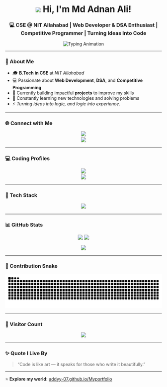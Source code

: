 <!-- Profile Header -->
<h1 align="center">
  <img src="https://emojis.slackmojis.com/emojis/images/1643514718/39083/wave-hello.gif?1643514718" width="36" /> 
  Hi, I'm <b>Md Adnan Ali</b>!
</h1>

<h3 align="center">
💻 CSE @ NIT Allahabad | Web Developer & DSA Enthusiast | Competitive Programmer | Turning Ideas Into Code
</h3>

<p align="center">
  <img src="https://readme-typing-svg.herokuapp.com?font=Fira+Code&duration=2500&pause=800&color=00FFFF&center=true&vCenter=true&width=600&lines=Full+Stack+Web+Developer;DSA+%26+Competitive+Programming+Enthusiast;Building+Projects+%26+Solving+Problems;Lifelong+Learner+%26+Tech+Explorer" alt="Typing Animation" />
</p>

---

### 🧠 About Me
- 🎓 **B.Tech in CSE** at *NIT Allahabad*  
- 💻 Passionate about **Web Development**, **DSA**, and **Competitive Programming**  
- 🔭 Currently building impactful **projects** to improve my skills  
- 🌱 Constantly learning new technologies and solving problems  
- ⚡ *Turning ideas into logic, and logic into experience.*

---

### 🌐 Connect with Me
<p align="center">
  <a href="https://www.linkedin.com/in/adnan-ali-499504229" target="_blank">
    <img src="https://img.shields.io/badge/LinkedIn-0A66C2?style=for-the-badge&logo=linkedin&logoColor=white" />
  </a>
  <br/>
  <a href="https://addyy-07.github.io/Myportfolio/" target="_blank">
    <img src="https://img.shields.io/badge/Portfolio-000000?style=for-the-badge&logo=react&logoColor=white" />
  </a>
</p>

---

### 💻 Coding Profiles
<p align="center">
  <a href="https://leetcode.com/u/Adna9_ali/" target="_blank">
    <img src="https://img.shields.io/badge/LeetCode-FFA116?style=for-the-badge&logo=leetcode&logoColor=white" />
  </a>
  <br/>
  <a href="https://www.codechef.com/users/cosmos_estas" target="_blank">
    <img src="https://img.shields.io/badge/CodeChef-5B4638?style=for-the-badge&logo=codechef&logoColor=white" />
  </a>
</p>

---

### 🧰 Tech Stack
<p align="center">
  <img src="https://skillicons.dev/icons?i=cpp,html,css,js,react,nodejs,express,mongodb,git,github,vscode" />
</p>

---

### 📊 GitHub Stats
<p align="center">
  <img src="https://github-readme-stats.vercel.app/api?username=Addyy-07&show_icons=true&theme=tokyonight" height="180em"/>
  <img src="https://github-readme-streak-stats.herokuapp.com/?user=Addyy-07&theme=tokyonight" height="180em"/>
</p>

<p align="center">
  <img src="https://github-readme-stats.vercel.app/api/top-langs/?username=Addyy-07&layout=compact&theme=tokyonight" />
</p>

---


### 🐍 Contribution Snake
<p align="center">
  <img src="https://github.com/Addyy-07/Addyy-07/blob/output/snake.svg" alt="snake animation" />
</p>

---

### 👀 Visitor Count
<p align="center">
  <img src="https://komarev.com/ghpvc/?username=Addyy-07&label=Visitors&color=blueviolet&style=for-the-badge" />
</p>

---

### ✨ Quote I Live By
> “Code is like art — it speaks for those who write it beautifully.”

---

⭐ **Explore my world:** [addyy-07.github.io/Myportfolio](https://addyy-07.github.io/Myportfolio/)
